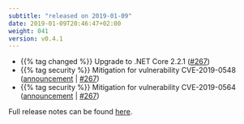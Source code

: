```yaml
---
subtitle: "released on 2019-01-09"
date: 2019-01-09T20:46:47+02:00
weight: 041
version: v0.4.1
---
```


- {{% tag changed %}} Upgrade to .NET Core 2.2.1 ([#267](https://github.com/tomkerkhove/promitor/issues/267))
- {{% tag security %}} Mitigation for vulnerability CVE-2019-0548 ([announcement](https://github.com/aspnet/Announcements/issues/335) | [#267](https://github.com/tomkerkhove/promitor/issues/267))
- {{% tag security %}} Mitigation for vulnerability CVE-2019-0564 ([announcement](https://github.com/aspnet/Announcements/issues/334) | [#267](https://github.com/tomkerkhove/promitor/issues/267))

Full release notes can be found [here](https://github.com/tomkerkhove/promitor/releases/tag/0.4.1).
